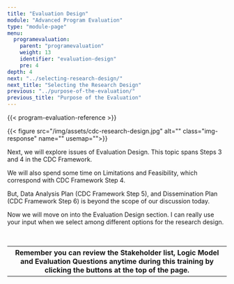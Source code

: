 ```yaml
---
title: "Evaluation Design"
module: "Advanced Program Evaluation"
type: "module-page"
menu:
  programevaluation:
    parent: "programevaluation"
    weight: 13
    identifier: "evaluation-design"
    pre: 4
depth: 4
next: "../selecting-research-design/"
next_title: "Selecting the Research Design"
previous: "../purpose-of-the-evaluation/"
previous_title: "Purpose of the Evaluation"
---
```

<div class="programevaluation">

{{< program-evaluation-reference >}}

<div class="pageblock pull-right">
<div class="caption">
</div>
{{< figure src="/img/assets/cdc-research-design.jpg" alt="" class="img-response" name="" usemap="">}}</div><div class="pageblock"><p>Next, we will explore issues of Evaluation Design. This topic spans Steps 3 and 4 in the CDC Framework.</p>
<p>We will also spend some time on Limitations and Feasibility, which correspond with CDC Framework Step 4.</p>
<p>But, Data Analysis Plan (CDC Framework Step 5), and Dissemination Plan (CDC Framework Step 6) is beyond the scope of our discussion today.</p>
<p>Now we will move on into the Evaluation Design section. I can really use your input when we select among different options for the research design.</p>
<p> </p>
<table>
<tr>
<th class="th2"> Remember you can review the Stakeholder list, Logic Model and Evaluation Questions anytime during this training by clicking the buttons at the top of the page.</th>
</tr>
</table>
</div></div>